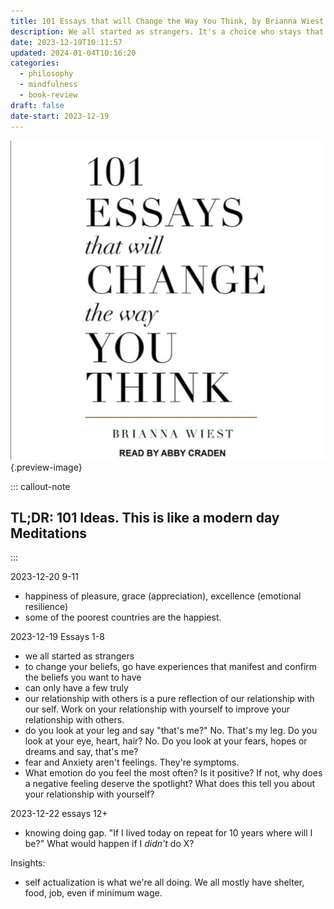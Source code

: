 ```yaml
---
title: 101 Essays that will Change the Way You Think, by Brianna Wiest
description: We all started as strangers. It's a choice who stays that way.
date: 2023-12-19T10:11:57
updated: 2024-01-04T10:16:20
categories:
  - philosophy
  - mindfulness
  - book-review
draft: false
date-start: 2023-12-19
---
```


![](../img/book-101-essays.jpeg){.preview-image}

::: callout-note
## TL;DR: 101 Ideas. This is like a modern day Meditations
:::

2023-12-20 9-11

- happiness of pleasure, grace (appreciation), excellence (emotional resilience)
- some of the poorest countries are the happiest.


2023-12-19 Essays 1-8

- we all started as strangers
- to change your beliefs, go have experiences that manifest and confirm the beliefs you want to have
- can only have a few truly
- our relationship with others is a pure reflection of our relationship with our self. Work on your relationship with yourself to improve your relationship with others.
- do you look at your leg and say "that's me?" No. That's my leg. Do you look at your eye, heart, hair? No. Do you look at your fears, hopes or dreams and say, that's me?
- fear and Anxiety aren't feelings. They're symptoms.
- What emotion do you feel the most often? Is it positive? If not, why does a negative feeling deserve the spotlight? What does this tell you about your relationship with yourself?


2023-12-22 essays 12+

- knowing doing gap. "If I lived today on repeat for 10 years where will I be?" What would happen if I _didn't_ do  X?


Insights:
- self actualization is what we're all doing. We all mostly have shelter, food, job, even if minimum wage.
